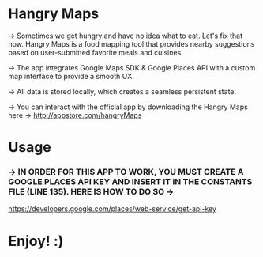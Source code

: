 #  Hangry Maps

-> Sometimes we get hungry and have no idea what to eat. Let's fix that now. Hangry Maps is a food mapping tool that provides nearby suggestions based on user-submitted favorite meals and cuisines.

-> The app integrates Google Maps SDK & Google Places API with a custom map interface to provide a smooth UX.

-> All data is stored locally, which creates a seamless persistent state.

-> You can interact with the official app by downloading the Hangry Maps here -> http://appstore.com/hangryMaps

# Usage 
### -> IN ORDER FOR THIS APP TO WORK, YOU MUST CREATE A GOOGLE PLACES API KEY AND INSERT IT IN THE CONSTANTS FILE (LINE 135). HERE IS HOW TO DO SO -> 
https://developers.google.com/places/web-service/get-api-key

# Enjoy! :)
